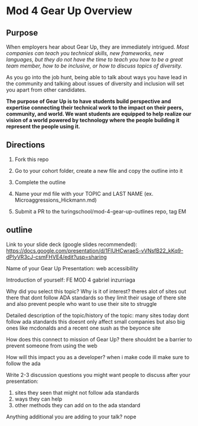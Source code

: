 # Mod 4 Gear Up Overview

## Purpose

When employers hear about Gear Up, they are immediately intrigued.  <i>Most companies can teach you technical skills, new frameworks, new languages, but they do not have the time to teach you how to be a great team member, how to be inclusive, or how to discuss topics of diversity.</i>

As you go into the job hunt, being able to talk about ways you have lead in the community and talking about issues of diversity and inclusion will set you apart from other candidates. 

<b>The purpose of Gear Up is to have students build perspective and expertise connecting their technical work to the impact on their peers, community, and world. We want students are equipped to help realize our vision of a world powered by technology where the people building it represent the people using it.</b>


## Directions

  1) Fork this repo
  
  2) Go to your cohort folder, create a new file and copy the outline into it

  3) Complete the outline 

  4) Name your md file with your TOPIC and LAST NAME (ex.   Microaggressions_Hickmann.md)

  4)  Submit a PR to the turingschool/mod-4-gear-up-outlines repo, tag EM

## outline 
Link to your slide deck (google slides recommended): https://docs.google.com/presentation/d/1FlUHCwraeS-vVNsfB22_kKq9-dPIyVR3cJ-csmFHVE4/edit?usp=sharing

Name of your Gear Up Presentation: web accessibility

Introduction of yourself: FE MOD 4 gabriel inzurriaga

Why did you select this topic? Why is it of interest? theres alot of sites out there that dont follow ADA standards so they limit their usage of there site and also prevent people who want to use their site to struggle

Detailed description of the topic/history of the topic: many sites today dont follow ada standards this doesnt only affect small companies but also big ones like mcdonalds and a recent one sush as the beyonce site

How does this connect to mission of Gear Up? there shouldnt be a barrier to prevent someone from using the web 

How will this impact you as a developer? when i make code ill make sure to follow the ada 

Write 2-3 discussion questions you might want people to discuss after your presentation: 
1. sites they seen that might not follow ada standards
2. ways they can help
3. other methods they can add on to the ada standard

Anything additional you are adding to your talk? nope
